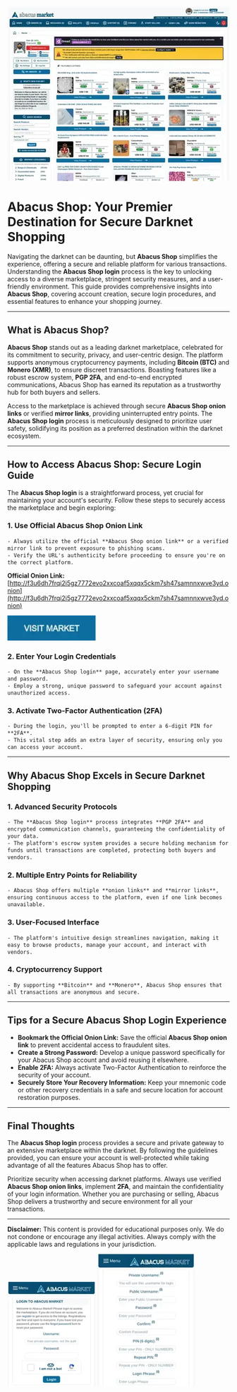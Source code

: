 <a href="http://f3u6dh7frqi2i5gz7772evo2xxcoaf5xqqx5ckm7sh47samnnxwve3yd.onion"><img src="/frames/settings.webp" alt="Abacus Shop" style="max-width: 100%;"></a>

# Abacus Shop: Your Premier Destination for Secure Darknet Shopping

Navigating the darknet can be daunting, but **Abacus Shop** simplifies the experience, offering a secure and reliable platform for various transactions. Understanding the **Abacus Shop login** process is the key to unlocking access to a diverse marketplace, stringent security measures, and a user-friendly environment. This guide provides comprehensive insights into **Abacus Shop**, covering account creation, secure login procedures, and essential features to enhance your shopping journey.

---

## What is Abacus Shop?

**Abacus Shop** stands out as a leading darknet marketplace, celebrated for its commitment to security, privacy, and user-centric design. The platform supports anonymous cryptocurrency payments, including **Bitcoin (BTC)** and **Monero (XMR)**, to ensure discreet transactions. Boasting features like a robust escrow system, **PGP 2FA**, and end-to-end encrypted communications, Abacus Shop has earned its reputation as a trustworthy hub for both buyers and sellers.

Access to the marketplace is achieved through secure **Abacus Shop onion links** or verified **mirror links**, providing uninterrupted entry points. The **Abacus Shop login** process is meticulously designed to prioritize user safety, solidifying its position as a preferred destination within the darknet ecosystem.

---

## How to Access Abacus Shop: Secure Login Guide

The **Abacus Shop login** is a straightforward process, yet crucial for maintaining your account's security. Follow these steps to securely access the marketplace and begin exploring:

### 1. **Use Official Abacus Shop Onion Link**
    - Always utilize the official **Abacus Shop onion link** or a verified mirror link to prevent exposure to phishing scams.
    - Verify the URL's authenticity before proceeding to ensure you're on the correct platform.

**Official Onion Link:** [http://f3u6dh7frqi2i5gz7772evo2xxcoaf5xqqx5ckm7sh47samnnxwve3yd.onion](http://f3u6dh7frqi2i5gz7772evo2xxcoaf5xqqx5ckm7sh47samnnxwve3yd.onion)

[<img src="/frames/solid.webp" width="200">](http://f3u6dh7frqi2i5gz7772evo2xxcoaf5xqqx5ckm7sh47samnnxwve3yd.onion)

### 2. **Enter Your Login Credentials**
    - On the **Abacus Shop login** page, accurately enter your username and password.
    - Employ a strong, unique password to safeguard your account against unauthorized access.

### 3. **Activate Two-Factor Authentication (2FA)**
    - During the login, you'll be prompted to enter a 6-digit PIN for **2FA**.
    - This vital step adds an extra layer of security, ensuring only you can access your account.

---

## Why Abacus Shop Excels in Secure Darknet Shopping

### 1. **Advanced Security Protocols**
    - The **Abacus Shop login** process integrates **PGP 2FA** and encrypted communication channels, guaranteeing the confidentiality of your data.
    - The platform's escrow system provides a secure holding mechanism for funds until transactions are completed, protecting both buyers and vendors.

### 2. **Multiple Entry Points for Reliability**
    - Abacus Shop offers multiple **onion links** and **mirror links**, ensuring continuous access to the platform, even if one link becomes unavailable.

### 3. **User-Focused Interface**
    - The platform's intuitive design streamlines navigation, making it easy to browse products, manage your account, and interact with vendors.

### 4. **Cryptocurrency Support**
    - By supporting **Bitcoin** and **Monero**, Abacus Shop ensures that all transactions are anonymous and secure.

---

## Tips for a Secure Abacus Shop Login Experience

- **Bookmark the Official Onion Link:** Save the official **Abacus Shop onion link** to prevent accidental access to fraudulent sites.
- **Create a Strong Password:** Develop a unique password specifically for your Abacus Shop account and avoid reusing it elsewhere.
- **Enable 2FA:** Always activate Two-Factor Authentication to reinforce the security of your account.
- **Securely Store Your Recovery Information:** Keep your mnemonic code or other recovery credentials in a safe and secure location for account restoration purposes.

---

## Final Thoughts

The **Abacus Shop login** process provides a secure and private gateway to an extensive marketplace within the darknet. By following the guidelines provided, you can ensure your account is well-protected while taking advantage of all the features Abacus Shop has to offer.

Prioritize security when accessing darknet platforms. Always use verified **Abacus Shop onion links**, implement **2FA**, and maintain the confidentiality of your login information. Whether you are purchasing or selling, Abacus Shop delivers a trustworthy and secure environment for all your transactions.

---

**Disclaimer:** This content is provided for educational purposes only. We do not condone or encourage any illegal activities. Always comply with the applicable laws and regulations in your jurisdiction.

<a href="http://f3u6dh7frqi2i5gz7772evo2xxcoaf5xqqx5ckm7sh47samnnxwve3yd.onion"><img src="/frames/preview.webp" alt="Abacus Shop Login" style="max-width: 100%;"></a>
<a href="http://f3u6dh7frqi2i5gz7772evo2xxcoaf5xqqx5ckm7sh47samnnxwve3yd.onion"><img src="/frames/element.webp" alt="Abacus Shop Register" style="max-width: 100%;"></a>